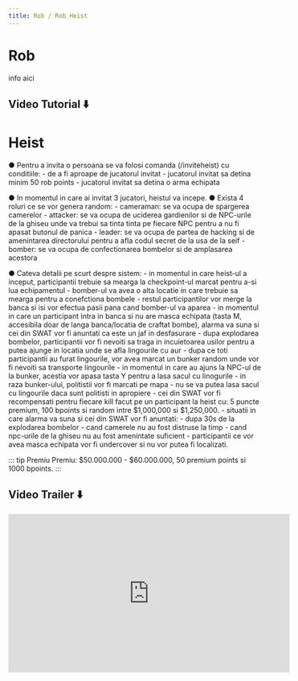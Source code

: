 ```yaml
---
title: Rob / Rob Heist
---
```


# Rob

info aici
 
## Video Tutorial :arrow_down: 

# Heist

● Pentru a invita o persoana se va folosi comanda (/inviteheist) cu conditiile:
	- de a fi aproape de jucatorul invitat
	- jucatorul invitat sa detina minim 50 rob points
	- jucatorul invitat sa detina o arma echipata

● In momentul in care ai invitat 3 jucatori, heistul va incepe.
● Exista 4 roluri ce se vor genera random: 
	- cameraman: se va ocupa de spargerea camerelor
	- attacker: se va ocupa de uciderea gardienilor si de NPC-urile de la ghiseu unde va trebui sa tinta tinta pe fiecare NPC pentru a nu fi apasat butonul de panica
	- leader: se va ocupa de partea de hacking si de amenintarea directorului pentru a afla codul secret de la usa de la seif
	- bomber: se va ocupa de confectionarea bombelor si de amplasarea acestora

● Cateva detalii pe scurt despre sistem:
	- in momentul in care heist-ul a inceput, participantii trebuie sa mearga la checkpoint-ul marcat pentru a-si lua echipamentul
	- bomber-ul va avea o alta locatie in care trebuie sa mearga pentru a conefctiona bombele
	- restul participantilor vor merge la banca si isi vor efectua pasii pana cand bomber-ul va aparea
	- in momentul in care un participant intra in banca si nu are masca echipata (tasta M, accesibila doar de langa banca/locatia de craftat bombe), alarma va suna si cei din SWAT vor fi anuntati ca este un jaf in desfasurare
	- dupa explodarea bombelor, participantii vor fi nevoiti sa traga in incuietoarea usilor pentru a putea ajunge in locatia unde se afla lingourile cu aur
	- dupa ce toti participantii au furat lingourile, vor avea marcat un bunker random unde vor fi nevoiti sa transporte lingourile
	- in momentul in care au ajuns la NPC-ul de la bunker, acestia vor apasa tasta Y pentru a lasa sacul cu linogurile
	- in raza bunker-ului, politistii vor fi marcati pe mapa
	- nu se va putea lasa sacul cu lingourile daca sunt politisti in apropiere
	- cei din SWAT vor fi recompensati pentru fiecare kill facut pe un participant la heist cu: 5 puncte premium, 100 bpoints si random intre $1,000,000 si $1,250,000.
	- situatii in care alarma va suna si cei din SWAT vor fi anuntati:
		- dupa 30s de la explodarea bombelor
		- cand camerele nu au fost distruse la timp
		- cand npc-urile de la ghiseu nu au fost amenintate suficient
	- participantii ce vor avea masca echipata vor fi undercover si nu vor putea fi localizati.

::: tip Premiu
Premiu: $50.000.000 - $60.000.000, 50 premium points si 1000 bpoints.
:::

## Video Trailer :arrow_down: 
<iframe width="560" height="315" src="https://www.youtube.com/embed/Sk0oZFI4Pjs?si=XH6EYxTYkuZnk4Mc" title="YouTube video player" frameborder="0" allow="accelerometer; autoplay; clipboard-write; encrypted-media; gyroscope; picture-in-picture; web-share" allowfullscreen></iframe>
